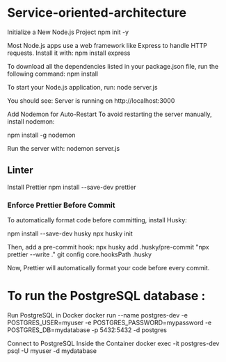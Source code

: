 # Service-oriented-architecture

Initialize a New Node.js Project
npm init -y

Most Node.js apps use a web framework like Express to handle HTTP requests. Install it with:
npm install express

To download all the dependencies listed in your package.json file, run the following command:
npm install

To start your Node.js application, run:
node server.js

You should see:
Server is running on http://localhost:3000

Add Nodemon for Auto-Restart
To avoid restarting the server manually, install nodemon:

npm install -g nodemon

Run the server with:
nodemon server.js

## Linter

Install Prettier
npm install --save-dev prettier

### Enforce Prettier Before Commit

To automatically format code before committing, install Husky:

npm install --save-dev husky
npx husky init

Then, add a pre-commit hook:
npx husky add .husky/pre-commit "npx prettier --write ."
git config core.hooksPath .husky

Now, Prettier will automatically format your code before every commit.

# To run the PostgreSQL database :

Run PostgreSQL in Docker
docker run --name postgres-dev -e POSTGRES_USER=myuser -e POSTGRES_PASSWORD=mypassword -e POSTGRES_DB=mydatabase -p 5432:5432 -d postgres

Connect to PostgreSQL Inside the Container
docker exec -it postgres-dev psql -U myuser -d mydatabase
